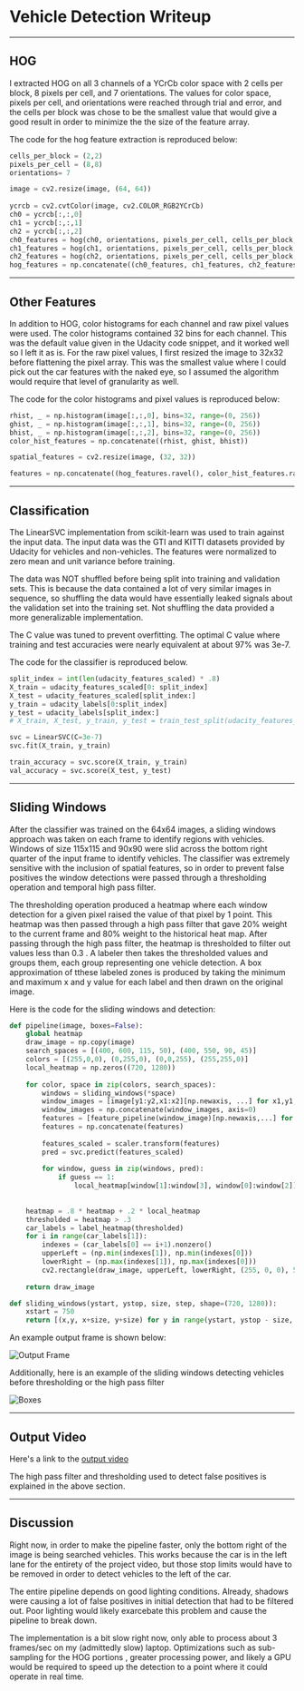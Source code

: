 # Vehicle Detection Writeup

---

## HOG

I extracted HOG on all 3 channels of a YCrCb color space with 2 cells per block, 8 pixels per cell, and 7 orientations. The values for color space, pixels per cell, and orientations were reached through trial and error, and the cells per block was chose to be the smallest value that would give a good result in order to minimize the the size of the feature array. 

The code for the hog feature extraction is reproduced below:

```py
cells_per_block = (2,2)
pixels_per_cell = (8,8)
orientations= 7

image = cv2.resize(image, (64, 64))
	
ycrcb = cv2.cvtColor(image, cv2.COLOR_RGB2YCrCb)
ch0 = ycrcb[:,:,0]
ch1 = ycrcb[:,:,1]
ch2 = ycrcb[:,:,2]
ch0_features = hog(ch0, orientations, pixels_per_cell, cells_per_block, transform_sqrt=gamma)
ch1_features = hog(ch1, orientations, pixels_per_cell, cells_per_block, transform_sqrt=gamma)
ch2_features = hog(ch2, orientations, pixels_per_cell, cells_per_block, transform_sqrt=gamma)
hog_features = np.concatenate((ch0_features, ch1_features, ch2_features))

```

---

## Other Features

In addition to HOG, color histograms for each channel and raw pixel values were used. The color histograms contained 32 bins for each channel. This was the default value given in the Udacity code snippet, and it worked well so I left it as is. For the raw pixel values, I first resized the image to 32x32 before flattening the pixel array. This was the smallest value where I could pick out the car features with the naked eye, so I assumed the algorithm would require that level of granularity as well. 

The code for the color histograms and pixel values is reproduced below:

```py
rhist, _ = np.histogram(image[:,:,0], bins=32, range=(0, 256))
ghist, _ = np.histogram(image[:,:,1], bins=32, range=(0, 256))
bhist, _ = np.histogram(image[:,:,2], bins=32, range=(0, 256))
color_hist_features = np.concatenate((rhist, ghist, bhist))

spatial_features = cv2.resize(image, (32, 32))

features = np.concatenate((hog_features.ravel(), color_hist_features.ravel(), spatial_features.ravel()))
```

---

## Classification

The LinearSVC implementation from scikit-learn was used to train against the input data. The input data was the GTI and KITTI datasets provided by Udacity for vehicles and non-vehicles. The features were normalized to zero mean and unit variance before training. 

The data was NOT shuffled before being split into training and validation sets. This is because the data contained a lot of very similar images in sequence, so shuffling the data would have essentially leaked signals about the validation set into the training set. Not shuffling the data provided a more generalizable implementation. 

The C value was tuned to prevent overfitting. The optimal C value where training and test accuracies were nearly equivalent at about 97% was 3e-7.

The code for the classifier is reproduced below.

```py
split_index = int(len(udacity_features_scaled) * .8)
X_train = udacity_features_scaled[0: split_index]
X_test = udacity_features_scaled[split_index:]
y_train = udacity_labels[0:split_index]
y_test = udacity_labels[split_index:]
# X_train, X_test, y_train, y_test = train_test_split(udacity_features_scaled, udacity_labels)

svc = LinearSVC(C=3e-7)
svc.fit(X_train, y_train)

train_accuracy = svc.score(X_train, y_train)
val_accuracy = svc.score(X_test, y_test)
```

---

## Sliding Windows

After the classifier was trained on the 64x64 images, a sliding windows approach was taken on each frame to identify regions with vehicles. Windows of size 115x115 and 90x90 were slid across the bottom right quarter of the input frame to identify vehicles. The classifier was extremely sensitive with the inclusion of spatial features, so in order to prevent false positives the window detections were passed through a thresholding operation and temporal high pass filter.

The thresholding operation produced a heatmap where each window detection for a given pixel raised the value of that pixel by 1 point. This heatmap was then passed through a high pass filter that gave 20% weight to the current frame and 80% weight to the historical heat map. After passing through the high pass filter, the heatmap is thresholded to filter out values less than 0.3 . A labeler then takes the thresholded values and groups them, each group representing one vehicle detection. A box approximation of tthese labeled zones is produced by taking the minimum and maximum x and y value for each label and then drawn on the original image. 

Here is the code for the sliding windows and detection:

```py
def pipeline(image, boxes=False):
    global heatmap
    draw_image = np.copy(image)
    search_spaces = [(400, 600, 115, 50), (400, 550, 90, 45)] 
    colors = [(255,0,0), (0,255,0), (0,0,255), (255,255,0)]
    local_heatmap = np.zeros((720, 1280))
    
    for color, space in zip(colors, search_spaces):
        windows = sliding_windows(*space)
        window_images = [image[y1:y2,x1:x2][np.newaxis, ...] for x1,y1,x2,y2 in windows]
        window_images = np.concatenate(window_images, axis=0)
        features = [feature_pipeline(window_image)[np.newaxis,...] for window_image in window_images]
        features = np.concatenate(features)
    
        features_scaled = scaler.transform(features)
        pred = svc.predict(features_scaled)   
        
        for window, guess in zip(windows, pred):
            if guess == 1:
				local_heatmap[window[1]:window[3], window[0]:window[2]] += 1
 
        
	heatmap = .8 * heatmap + .2 * local_heatmap
	thresholded = heatmap > .3
	car_labels = label_heatmap(thresholded)
	for i in range(car_labels[1]):
		indexes = (car_labels[0] == i+1).nonzero()
		upperLeft = (np.min(indexes[1]), np.min(indexes[0]))
		lowerRight = (np.max(indexes[1]), np.max(indexes[0]))
		cv2.rectangle(draw_image, upperLeft, lowerRight, (255, 0, 0), 5)
    
    return draw_image

def sliding_windows(ystart, ystop, size, step, shape=(720, 1280)):
    xstart = 750
    return [(x,y, x+size, y+size) for y in range(ystart, ystop - size, step) for x in range(xstart, shape[1] - size, step)]
```

An example output frame is shown below:

![Output Frame](assets/output_frame.png)

Additionally, here is an example of the sliding windows detecting vehicles before thresholding or the high pass filter

![Boxes](assets/boxes.png)

---

## Output Video

Here's a link to the [output video](processed_video.mp4)

The high pass filter and thresholding used to detect false positives is explained in the above section. 

---

## Discussion

Right now, in order to make the pipeline faster, only the bottom right of the image is being searched vehicles. This works because the car is in the left lane for the entirety of the project video, but those stop limits would have to be removed in order to detect vehicles to the left of the car. 

The entire pipeline depends on good lighting conditions. Already, shadows were causing a lot of false positives in initial detection that had to be filtered out. Poor lighting would likely exarcebate this problem and cause the pipeline to break down. 

The implementation is a bit slow right now, only able to process about 3 frames/sec on my (admittedly slow) laptop. Optimizations such as sub-sampling for the HOG portions , greater processing power, and likely a GPU would be required to speed up the detection to a point where it could operate in real time. 

